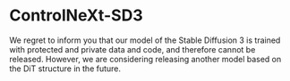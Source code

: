 # ControlNeXt-SD3

We regret to inform you that our model of the Stable Diffusion 3 is trained with protected and private data and code, and therefore cannot be released. However, we are considering releasing another model based on the DiT structure in the future.
